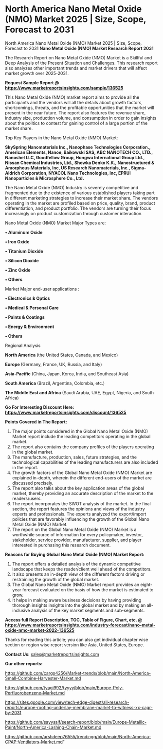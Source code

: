 # North America Nano Metal Oxide (NMO) Market 2025 | Size, Scope, Forecast to 2031
North America Nano Metal Oxide (NMO) Market 2025 | Size, Scope, Forecast to 2031
<strong>Nano Metal Oxide (NMO) Market Research Report 2031</strong>

The Research Report on Nano Metal Oxide (NMO) Market is a Skillful and Deep Analysis of the Present Situation and Challenges. This research report also analyzes other important trends and market drivers that will affect market growth over 2025-2031.

<strong>Request Sample Report @ <a href=https://www.marketreportsinsights.com/sample/136525>https://www.marketreportsinsights.com/sample/136525</a></strong>

This Nano Metal Oxide (NMO) market report aims to provide all the participants and the vendors will all the details about growth factors, shortcomings, threats, and the profitable opportunities that the market will present in the near future. The report also features the revenue share, industry size, production volume, and consumption in order to gain insights about the politics to contest for gaining control of a large portion of the market share.

Top Key Players in the Nano Metal Oxide (NMO) Market:

<strong>SkySpring Nanomaterials Inc., Nanophase Technologies Corporation., American Elements, Nanoe, Baikowski SAS, ABC NANOTECH CO., LTD., Nanoshel LLC, Goodfellow Group, Hongwu International Group Ltd., Nissan Chemical Industries, Ltd., Showka Denko K.K., Nanostructured & Amorphous Materials, Inc, US Research Nanomaterials, Inc., Sigma-Aldrich Corporation, NYACOL Nano Technologies, Inc, EPRUI Nanoparticles & Microsphere Co., Ltd.</strong>

The Nano Metal Oxide (NMO) Industry is severely competitive and fragmented due to the existence of various established players taking part in different marketing strategies to increase their market share. The vendors operating in the market are profiled based on price, quality, brand, product differentiation, and product portfolio. The vendors are turning their focus increasingly on product customization through customer interaction.

Nano Metal Oxide (NMO) Market Major Types are:

<strong>• Aluminum Oxide

• Iron Oxide

• Titanium Dioxide

• Silicon Dioxide

• Zinc Oxide

• Others</strong>

Market Major end-user applications :

<strong>• Electronics & Optics

• Medical & Personal Care

• Paints & Coatings

• Energy & Environment

• Others</strong>

Regional Analysis

</u><strong><b>North America</b></strong> (the United States, Canada, and Mexico)

<strong><b>Europe </b></strong>(Germany, France, UK, Russia, and Italy)

<strong><b>Asia-Pacific</b></strong> (China, Japan, Korea, India, and Southeast Asia)

<strong><b>South America</b></strong> (Brazil, Argentina, Colombia, etc.)

<strong><b>The Middle East and Africa</b></strong> (Saudi Arabia, UAE, Egypt, Nigeria, and South Africa)

<strong>Go For Interesting Discount Here: <a href=https://www.marketreportsinsights.com/discount/136525>https://www.marketreportsinsights.com/discount/136525</a></strong>

<strong>Points Covered in The Report:</strong>
<ol>
  <li>The major points considered in the Global Nano Metal Oxide (NMO) Market report include the leading competitors operating in the global market.</li>
  <li>The report also contains the company profiles of the players operating in the global market.</li>
  <li>The manufacture, production, sales, future strategies, and the technological capabilities of the leading manufacturers are also included in the report.</li>
  <li>The growth factors of the Global Nano Metal Oxide (NMO) Market are explained in-depth, wherein the different end-users of the market are discussed precisely.</li>
  <li>The report also talks about the key application areas of the global market, thereby providing an accurate description of the market to the readers/users.</li>
  <li>The report incorporates the SWOT analysis of the market. In the final section, the report features the opinions and views of the industry experts and professionals. The experts analyzed the export/import policies that are favorably influencing the growth of the Global Nano Metal Oxide (NMO) Market.</li>
  <li>The report on the Global Nano Metal Oxide (NMO) Market is a worthwhile source of information for every policymaker, investor, stakeholder, service provider, manufacturer, supplier, and player interested in purchasing this research document.</li>
</ol>
<strong>Reasons for Buying Global Nano Metal Oxide (NMO) Market Report:</strong>

<ol>
  <li>The report offers a detailed analysis of the dynamic competitive landscape that keeps the reader/client well ahead of the competitors.</li>
  <li>It also presents an in-depth view of the different factors driving or restraining the growth of the global market.</li>
  <li>The Global Nano Metal Oxide (NMO) Market report provides an eight-year forecast evaluated on the basis of how the market is estimated to grow.</li>
  <li>It helps in making aware business decisions by having providing thorough insights insights into the global market and by making an all-inclusive analysis of the key market segments and sub-segments.</li>
</ol>
<strong>Access full Report Description, TOC, Table of Figure, Chart, etc. @ <a href=https://www.marketreportsinsights.com/industry-forecast/nano-metal-oxide-nmo-market-2022-136525>https://www.marketreportsinsights.com/industry-forecast/nano-metal-oxide-nmo-market-2022-136525</a></strong>


Thanks for reading this article; you can also get individual chapter wise section or region wise report version like Asia, United States, Europe.

<strong>Contact Us:</strong>
sales@marketreportsinsights.com

<strong>Our other reports:</strong>

<a href=https://github.com/cargo4256/Market-trends/blob/main/North-America-Small-Combine-Harvester-Market.md>https://github.com/cargo4256/Market-trends/blob/main/North-America-Small-Combine-Harvester-Market.md</a>

<a href=https://github.com/tyagi992/tyyyy/blob/main/Europe-Poly-Perfluorobenzene-Market.md>https://github.com/tyagi992/tyyyy/blob/main/Europe-Poly-Perfluorobenzene-Market.md</a>

<a href=https://sites.google.com/view/tech-edge-digest/all-research-reports/europe-roofing-underlay-membrane-market-to-witness-xx-cagr-by-2031>https://sites.google.com/view/tech-edge-digest/all-research-reports/europe-roofing-underlay-membrane-market-to-witness-xx-cagr-by-2031</a>

<a href=https://github.com/sayysaif/search-report/blob/main/Europe-Metallic-Paint/North-America-Lashing-Chain-Market.md>https://github.com/sayysaif/search-report/blob/main/Europe-Metallic-Paint/North-America-Lashing-Chain-Market.md</a>

<a href=https://github.com/arshdeep76555/trendingg/blob/main/North-America-CPAP-Ventilators-Market.md>https://github.com/arshdeep76555/trendingg/blob/main/North-America-CPAP-Ventilators-Market.md</a>"
